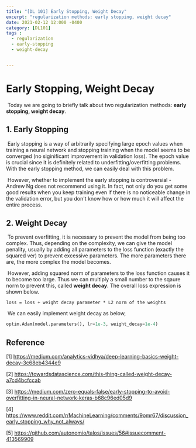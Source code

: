```yaml
---
title: "[DL 101] Early Stopping, Weight Decay"
excerpt: "regularization methods: early stopping, weight decay"
date: 2021-02-12 12:000 -0400
category: [DL101]
tags :
  - regularization
  - early-stopping
  - weight-decay


---
```


# Early Stopping, Weight Decay



​	Today we are going to briefly talk about two regularization methods: **early stopping, weight decay**.



## 1. Early Stopping

​	Early stopping is a way of arbitrarily specifying large epoch values when training a neural network and stopping training when the model seems to be converged (no siginificant improvement in validation loss). The epoch value is crucial since it is definitely related to underfitting/overfitting problems. With the early stopping method, we can easily deal with this problem. 	

​	However, whether to implement the early stopping is controversial - Andrew Ng does not recommend using it. In fact, not only do you get some good results when you keep training even if there is no noticeable change in the validation error, but you don't know how or how much it will affect the entire process.





## 2. Weight Decay

​	To prevent overfitting, it is necessary to prevent the model from being too complex. Thus, depending on the complexity, we can give the model penality, usually by adding all parameters to the loss function (exactly the squared ver) to prevent excessive parameters. The more parameters there are, the more complex the model becomes.

​	However, adding squared norm of parameters to the loss function causes it to become too large. Thus we can multiply a small number to the sqaure norm to prevent this, called **weight decay**. The overall loss expression is shown below.

```
loss = loss + weight decay parameter * L2 norm of the weights
```

​	We can easily implement weight decay as below,

```python
optim.Adam(model.parameters(), lr=1e-3, weight_decay=1e-4)
```



## Reference

[1] https://medium.com/analytics-vidhya/deep-learning-basics-weight-decay-3c68eb4344e9

[2] https://towardsdatascience.com/this-thing-called-weight-decay-a7cd4bcfccab

[3] https://medium.com/zero-equals-false/early-stopping-to-avoid-overfitting-in-neural-network-keras-b68c96ed05d9

[4] https://www.reddit.com/r/MachineLearning/comments/9omr67/discussion_early_stopping_why_not_always/

[5] https://github.com/autonomio/talos/issues/56#issuecomment-413569909
